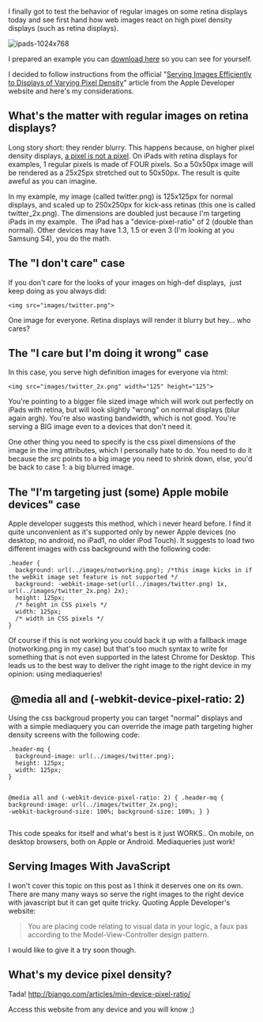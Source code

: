 I finally got to test the behavior of regular images on some retina displays today and see first hand how web images react on high pixel density displays (such as retina displays).

<img src="/images/blog/ipads.jpg" alt="ipads-1024x768" class="cover" />

<!--more-->

I prepared an example you can <a href="/downloads/retina-images.zip">download here</a> so you can see for yourself.

I decided to follow instructions from the official "<a href="https://developer.apple.com/library/safari/documentation/NetworkingInternet/Conceptual/SafariImageDeliveryBestPractices/ServingImagestoRetinaDisplays/ServingImagestoRetinaDisplays.html">Serving Images Efficiently to Displays of Varying Pixel Density</a>" article from the Apple Developer website and here's my considerations.
<h2>What's the matter with regular images on retina displays?</h2>
Long story short: they render blurry. This happens because, on higher pixel density displays, <a href="http://www.quirksmode.org/blog/archives/2010/04/a_pixel_is_not.html">a pixel is not a pixel</a>. On iPads with retina displays for examples, 1 regular pixels is made of FOUR pixels. So a 50x50px image will be rendered as a 25x25px stretched out to 50x50px. The result is quite aweful as you can imagine.

In my example, my image (called twitter.png) is 125x125px for normal displays, and scaled up to 250x250px for kick-ass retinas (this one is called twitter_2x.png). The dimensions are doubled just because I'm targeting iPads in my example.  The iPad has a "device-pixel-ratio" of 2 (double than normal). Other devices may have 1.3, 1.5 or even 3 (I'm looking at you Samsung S4), you do the math.
<h2>The "I don't care" case</h2>
If you don't care for the looks of your images on high-def displays,  just keep doing as you always did:
<pre class="language-markup"><code class="language-markup">&lt;img src="images/twitter.png"&gt;</code></pre>
One image for everyone. Retina displays will render it blurry but hey... who cares?
<h2>The "I care but I'm doing it wrong" case</h2>
In this case, you serve high definition images for everyone via html:
<pre class="language-markup"><code class="language-markup">&lt;img src="images/twitter_2x.png" width="125" height="125"&gt;</code></pre>
You're pointing to a bigger file sized image which will work out perfectly on iPads with retina, but will look slightly "wrong" on normal displays (blur again argh). You're also wasting bandwidth, which is not good. You're serving a BIG image even to a devices that don't need it.

One other thing you need to specify is the css pixel dimensions of the image in the img attributes, which I personally hate to do. You need to do it because the src points to a big image you need to shrink down, else, you'd be back to case 1: a big blurred image.
<h2>The "I'm targeting just (some) Apple mobile devices" case</h2>
Apple developer suggests this method, which i never heard before. I find it quite unconvenient as it's supported only by newer Apple devices (no desktop, no android, no iPad1, no older iPod Touch). It suggests to load two different images with css background with the following code:
<pre class="language-css"><code class="language-css">.header {
  background: url(../images/notworking.png); /*this image kicks in if the webkit image set feature is not supported */
  background: -webkit-image-set(url(../images/twitter.png) 1x, url(../images/twitter_2x.png) 2x);
  height: 125px;
  /* height in CSS pixels */
  width: 125px;
  /* width in CSS pixels */
}</code></pre>
Of course if this is not working you could back it up with a fallback image (notworking.png in my case) but that's too much syntax to write for something that is not even supported in the latest Chrome for Desktop. This leads us to the best way to deliver the right image to the right device in my opinion: using mediaqueries!
<h2> @media all and (-webkit-device-pixel-ratio: 2)</h2>
Using the css backgroud property you can target "normal" displays and with a simple mediaquery you can override the image path targeting higher density screens with the following code:
<pre class="language-css"><code class="language-css">.header-mq {
  background-image: url(../images/twitter.png);
  height: 125px;
  width: 125px;
}

@media all and (-webkit-device-pixel-ratio: 2) {
  .header-mq {
    background-image: url(../images/twitter_2x.png);
    -webkit-background-size: 100%;
    background-size: 100%;
  }
}</code></pre>
This code speaks for itself and what's best is it just WORKS.. On mobile, on desktop browsers, both on Apple or Android. Mediaqueries just work!
<h2>Serving Images With JavaScript</h2>
I won't cover this topic on this post as I think it deserves one on its own. There are many many ways so serve the right images to the right device with javascript but it can get quite tricky. Quoting Apple Developer's website:
<blockquote>You are placing code relating to visual data in your logic, a faux pas according to the Model-View-Controller design pattern.</blockquote>
I would like to give it a try soon though.
<h2>What's my device pixel density?</h2>
Tada! <a href="http://bjango.com/articles/min-device-pixel-ratio/">http://bjango.com/articles/min-device-pixel-ratio/</a>

Access this website from any device and you will know ;)
